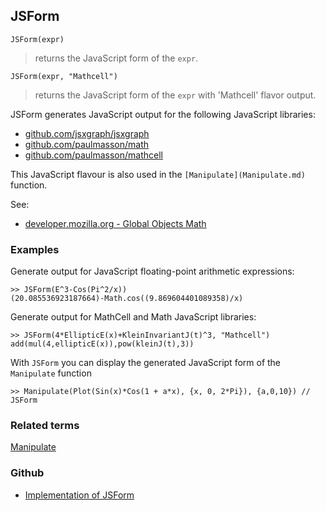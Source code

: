 ## JSForm
 
```
JSForm(expr)
```

> returns the JavaScript form of the `expr`.  

```
JSForm(expr, "Mathcell")
```

> returns the JavaScript form of the `expr` with 'Mathcell' flavor output.  

JSForm generates JavaScript output for the following JavaScript libraries:
* [github.com/jsxgraph/jsxgraph](https://github.com/jsxgraph/jsxgraph)
* [github.com/paulmasson/math](https://github.com/paulmasson/math) 
* [github.com/paulmasson/mathcell](https://github.com/paulmasson/mathcell) 
	  
This JavaScript flavour is also used in the `[Manipulate](Manipulate.md)` function.
	 
See:  
* [developer.mozilla.org - Global Objects Math](https://developer.mozilla.org/de/docs/Web/JavaScript/Reference/Global_Objects/Math) 

### Examples 

Generate output for JavaScript floating-point arithmetic expressions:

```
>> JSForm(E^3-Cos(Pi^2/x)) 
(20.085536923187664)-Math.cos((9.869604401089358)/x)
```

Generate output for MathCell and Math JavaScript libraries:

```
>> JSForm(4*EllipticE(x)+KleinInvariantJ(t)^3, "Mathcell")
add(mul(4,ellipticE(x)),pow(kleinJ(t),3))
```

With `JSForm` you can display the generated JavaScript form of the `Manipulate` function

```
>> Manipulate(Plot(Sin(x)*Cos(1 + a*x), {x, 0, 2*Pi}), {a,0,10}) // JSForm
```

### Related terms 
[Manipulate](Manipulate.md) 

### Github

* [Implementation of JSForm](https://github.com/axkr/symja_android_library/blob/master/symja_android_library/matheclipse-core/src/main/java/org/matheclipse/core/builtin/OutputFunctions.java#L571) 
